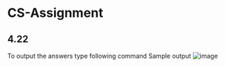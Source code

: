 # CS-Assignment
## 4.22
To output the answers type following command
Sample output
![image](https://drive.google.com/file/d/1cs_ntOlKKad9OaDfCuUU1EsrNbzbHosH/view?usp=sharing)

